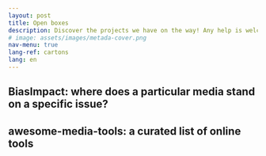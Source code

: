 ```yaml
---
layout: post
title: Open boxes
description: Discover the projects we have on the way! Any help is welcome!
# image: assets/images/metada-cover.png
nav-menu: true
lang-ref: cartons
lang: en
---
```


## BiasImpact: where does a particular media stand on a specific issue?

## awesome-media-tools: a curated list of online tools